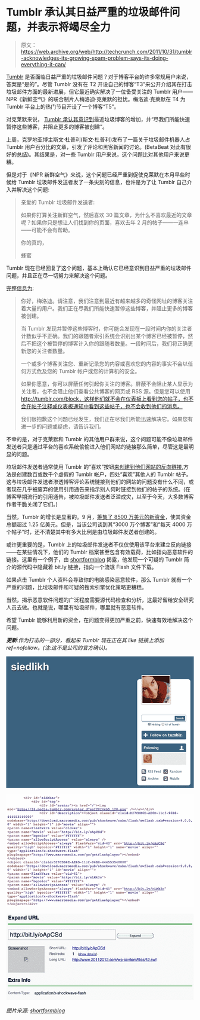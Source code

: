 # Tumblr 承认其日益严重的垃圾邮件问题，并表示将竭尽全力

> 原文：<https://web.archive.org/web/http://techcrunch.com/2011/10/31/tumblr-acknowledges-its-growing-spam-problem-says-its-doing-everything-it-can/>

[Tumblr](https://web.archive.org/web/20230209185313/http://www.tumblr.com/) 是否面临日益严重的垃圾邮件问题？对于博客平台的许多常规用户来说，答案是“是的”。尽管 Tumblr 没有在 T2 开设自己的博客“T3”来公开介绍其在打击垃圾邮件方面的最新进展，但它最近确实解决了一位备受关注的 Tumblr 用户——NPR《新鲜空气》的联合制片人梅洛迪·克莱默的担忧。梅洛迪·克莱默在 T4 为 Tumblr 平台上的热门节目开设了一个博客“T5”。

对克莱默来说， [Tumblr 承认其意识到](https://web.archive.org/web/20230209185313/http://nprfreshair.tumblr.com/post/11988802095/update-from-tumblr-on-spammers)最近垃圾博客的增加，并“尽我们所能快速暂停这些博客，并阻止更多的博客被创建”。

上周，克罗地亚博主斯文·杜普利(斯文·杜普利)发布了一篇关于垃圾邮件机器人占 Tumblr 用户百分比的文章，引发了评论和黑客新闻的讨论。(BetaBeat 对此有很好的[总结](https://web.archive.org/web/20230209185313/http://www.betabeat.com/2011/10/24/does-tumblr-have-a-spam-bot-problem/))。其结果是，对一些 Tumblr 用户来说，这个问题比对其他用户来说更糟。

但是对于《NPR 新鲜空气》来说，这个问题已经严重到促使克莱默在本月早些时候给 Tumblr 垃圾邮件发送者发了一条尖刻的信息，也许是为了让 Tumblr 自己介入并解决这个问题:

> 亲爱的 Tumblr 垃圾邮件发送者:
> 
> 如果你打算关注新鲜空气，然后喜欢 30 篇文章，为什么不喜欢最近的文章呢？如果你只是想让人们找到你的页面，喜欢去年 2 月的帖子——一连串——可能不会有帮助。
> 
> 你的真的，
> 
> 蜂蜜

Tumblr 现在已经回复了这个问题，基本上确认它已经意识到日益严重的垃圾邮件问题，并且正在尽一切努力来解决这个问题。

[完整信息为](https://web.archive.org/web/20230209185313/http://nprfreshair.tumblr.com/post/11988802095/update-from-tumblr-on-spammers):

> 你好，梅洛迪。请注意，我们注意到最近有越来越多的奇怪网址的博客关注着大量的用户。我们正在尽我们所能快速暂停这些博客，并阻止更多的博客被创建。
> 
> 当 Tumblr 发现并暂停这些博客时，你可能会发现在一段时间内你的关注者计数似乎不正确。我们的跟随者索引系统会识别出某个博客已经被暂停，然后不把这个被暂停的博客计入你的跟随者数量。一段时间后，我们将正确更新您的关注者数量。
> 
> 一个或多个博客关注您、重新记录您的内容或喜欢您的内容的事实不会以任何方式危及您的 Tumblr 帐户或您的计算机的安全。
> 
> 如果你愿意，你可以屏蔽任何引起你关注的博客。屏蔽不会阻止某人显示为关注者，也不会阻止他们查看公共博客的网页或 RSS 源。但是您可以使用 http://tumblr.com/block，这样他们就不会在仪表板上看到您的帖子，也不会在帖子注释或仪表板通知中看到这些帖子，也不会收到他们的消息。
> 
> 我们很抱歉这个问题已经发生，我们正在尽我们所能迅速解决它。如果您有进一步的问题或疑虑，请告诉我们。

不幸的是，对于克莱默和 Tumblr 的其他用户群来说，这个问题可能不像垃圾邮件发送者只是通过平台的喜欢系统偷偷进入他们网站的链接那么简单，尽管这是最明显的问题。

垃圾邮件发送者通常使用 Tumblr 的“喜欢”按钮[来创建到他们网站的反向链接](https://web.archive.org/web/20230209185313/http://shortformblog.tumblr.com/post/11645079360/tumblr-likespam-problem),方法是创建数百或数千个虚假的 Tumblr 帐户，四处“喜欢”其他人的 Tumblr 帖子。这与垃圾邮件发送者渗透博客评论系统链接到他们的网站的问题没有什么不同，或者现在几乎被废弃的使用引用通告来指示别人何时链接到他们的帖子的系统。(在博客早期流行的引用通告，被垃圾邮件发送者泛滥成灾，以至于今天，大多数博客作者干脆关闭了它们。)

当然，Tumblr 的增长是显著的。9 月，[筹集了 8500 万美元的新资金](https://web.archive.org/web/20230209185313/https://techcrunch.com/2011/09/26/tumblr-raises-85-million-round-from-richard-branson-vcs/)，使其资金总额超过 1.25 亿美元。但是，当该公司谈到其“3000 万个博客”和“每天 4000 万个帖子”时，还不清楚其中有多大比例是由垃圾邮件发送者创建的。

或许更重要的是，Tumblr 上的垃圾邮件发送者不仅仅使用该平台来建立反向链接——在某些情况下，他们的 Tumblr 档案甚至包含有效载荷，比如指向恶意软件的链接。这里有一个例子，由 [shortformblog](https://web.archive.org/web/20230209185313/http://shortformblog.tumblr.com/post/11654489531/tumblr-fake-profiles) 揭露，他发现一个可疑的 Tumblr 简介的源代码中隐藏着 bit.ly 链接，指向一个流氓 Flash 文件下载。

如果点击 Tumblr 个人资料会导致你的电脑感染恶意软件，那么 Tumblr 就有一个严重的问题，比垃圾邮件和可疑的搜索引擎优化策略更糟糕。

当然，揭示恶意软件问题的广泛程度需要源代码检查和分析，这最好留给安全研究人员去做。也就是说，哪里有垃圾邮件，哪里就有恶意软件。

希望 Tumblr 能够利用新的资金，在问题变得更加严重之前，快速有效地解决这个问题。

***更新**:作为打击的一部分，看起来 Tumblr 现在正在其 like 链接上添加 ref=nofollow。(注:这不是公司的官方确认)。*

[![](img/a7f9247f0d63e87baae8b5884dba90ed.png "tumblr_ltbk2ubMjo1qas8z9o1_1280")](https://web.archive.org/web/20230209185313/https://techcrunch.com/wp-content/uploads/2011/10/tumblr_ltbk2ubmjo1qas8z9o1_1280.jpg)

[![](img/9bfb0eb408e624f9416f855689f6b72c.png "tumblr_ltbk2ubMjo1qas8z9o2_1280")](https://web.archive.org/web/20230209185313/https://techcrunch.com/wp-content/uploads/2011/10/tumblr_ltbk2ubmjo1qas8z9o2_1280.jpg)

[![](img/fac6e9311cf7080f6880d3f1ae47a748.png "tumblr_ltbk2ubMjo1qas8z9o3_1280")](https://web.archive.org/web/20230209185313/https://techcrunch.com/wp-content/uploads/2011/10/tumblr_ltbk2ubmjo1qas8z9o3_1280.jpg)

*图片来源: [shortformblog](https://web.archive.org/web/20230209185313/http://shortformblog.tumblr.com/post/11654489531/tumblr-fake-profiles)*